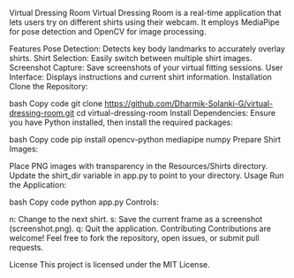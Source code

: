 Virtual Dressing Room
Virtual Dressing Room is a real-time application that lets users try on different shirts using their webcam. It employs MediaPipe for pose detection and OpenCV for image processing.

Features
Pose Detection: Detects key body landmarks to accurately overlay shirts.
Shirt Selection: Easily switch between multiple shirt images.
Screenshot Capture: Save screenshots of your virtual fitting sessions.
User Interface: Displays instructions and current shirt information.
Installation
Clone the Repository:

bash
Copy code
git clone https://github.com/Dharmik-Solanki-G/virtual-dressing-room.git
cd virtual-dressing-room
Install Dependencies:
Ensure you have Python installed, then install the required packages:

bash
Copy code
pip install opencv-python mediapipe numpy
Prepare Shirt Images:

Place PNG images with transparency in the Resources/Shirts directory.
Update the shirt_dir variable in app.py to point to your directory.
Usage
Run the Application:

bash
Copy code
python app.py
Controls:

n: Change to the next shirt.
s: Save the current frame as a screenshot (screenshot.png).
q: Quit the application.
Contributing
Contributions are welcome! Feel free to fork the repository, open issues, or submit pull requests.

License
This project is licensed under the MIT License.

